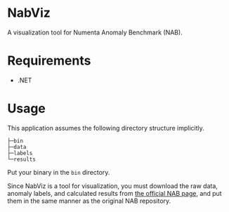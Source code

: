 # NabViz
A visualization tool for Numenta Anomaly Benchmark (NAB).


# Requirements
- .NET


# Usage
This application assumes the following directory structure implicitly.

```
├─bin
├─data
├─labels
└─results
```

Put your binary in the `bin` directory.

Since NabViz is a tool for visualization, you must download the raw data, anomaly labels, and calculated results from [the official NAB page](https://github.com/numenta/NAB), and put them in the same manner as the original NAB repository.


